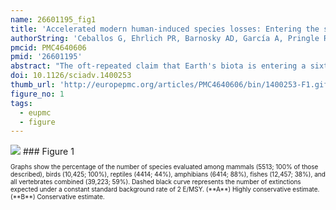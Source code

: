 ```yaml
---
name: 26601195_fig1
title: 'Accelerated modern human-induced species losses: Entering the sixth mass extinction.'
authorString: 'Ceballos G, Ehrlich PR, Barnosky AD, García A, Pringle RM, Palmer TM.'
pmcid: PMC4640606
pmid: '26601195'
abstract: "The oft-repeated claim that Earth's biota is entering a sixth \"mass extinction\" depends on clearly demonstrating that current extinction rates are far above the \"background\" rates prevailing between the five previous mass extinctions. Earlier estimates of extinction rates have been criticized for using assumptions that might overestimate the severity of the extinction crisis. We assess, using extremely conservative assumptions, whether human activities are causing a mass extinction. First, we use a recent estimate of a background rate of 2 mammal extinctions per 10,000 species per 100 years (that is, 2 E/MSY), which is twice as high as widely used previous estimates. We then compare this rate with the current rate of mammal and vertebrate extinctions. The latter is conservatively low because listing a species as extinct requires meeting stringent criteria. Even under our assumptions, which would tend to minimize evidence of an incipient mass extinction, the average rate of vertebrate species loss over the last century is up to 100 times higher than the background rate. Under the 2 E/MSY background rate, the number of species that have gone extinct in the last century would have taken, depending on the vertebrate taxon, between 800 and 10,000 years to disappear. These estimates reveal an exceptionally rapid loss of biodiversity over the last few centuries, indicating that a sixth mass extinction is already under way. Averting a dramatic decay of biodiversity and the subsequent loss of ecosystem services is still possible through intensified conservation efforts, but that window of opportunity is rapidly closing."
doi: 10.1126/sciadv.1400253
thumb_url: 'http://europepmc.org/articles/PMC4640606/bin/1400253-F1.gif'
figure_no: 1
tags:
  - eupmc
  - figure
---
```

<img src='http://europepmc.org/articles/PMC4640606/bin/1400253-F1.jpg' style='max-height: 300px'>
### Figure 1
<p style='font-size: 10px;'><title>Cumulative vertebrate species recorded as extinct or extinct in the wild by the IUCN (2012).</title> Graphs show the percentage of the number of species evaluated among mammals (5513; 100% of those described), birds (10,425; 100%), reptiles (4414; 44%), amphibians (6414; 88%), fishes (12,457; 38%), and all vertebrates combined (39,223; 59%). Dashed black curve represents the number of extinctions expected under a constant standard background rate of 2 E/MSY. (**A**) Highly conservative estimate. (**B**) Conservative estimate.</p>